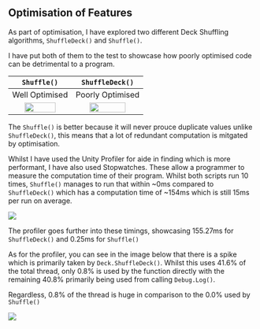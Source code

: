 ## Optimisation of Features

As part of optimisation, I have explored two different Deck Shuffling algorithms, `ShuffleDeck()` and `Shuffle()`.

I have put both of them to the test to showcase how poorly optimised code can be detrimental to a program.

| `Shuffle()` | `ShuffleDeck()` |
| :---: | :---: |
| Well Optimised | Poorly Optimised | 
| <img src="./img/Optimisation/Shuffle.png" width=75%> | <img src="./img/Optimisation/ShuffleDeck.png" width=75%> |

The `Shuffle()` is better because it will never prouce duplicate values unlike `ShuffleDeck()`, this means that a lot of redundant computation is mitgated by optimisation.

Whilst I have used the Unity Profiler for aide in finding which is more performant, I have also used Stopwatches. These allow a programmer to measure the computation time of their program. Whilst both scripts run 10 times, `Shuffle()` manages to run that within ~0ms compared to `ShuffleDeck()` which has a computation time of ~154ms which is still 15ms per run on average.

![](img/Optimisation/StopwatchTimes.png)

The profiler goes further into these timings, showcasing 155.27ms for `ShuffleDeck()` and 0.25ms for `Shuffle()`

As for the profiler, you can see in the image below that there is a spike which is primarily taken by `Deck.ShuffleDeck()`. Whilst this uses 41.6% of the total thread, only 0.8% is used by the function directly with the remaining 40.8% primarily being used from calling `Debug.Log()`.

Regardless, 0.8% of the thread is huge in comparison to the 0.0% used by `Shuffle()`

![](img/Optimisation/Profiler.png)